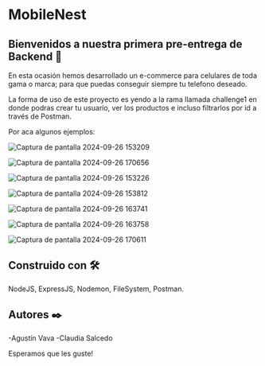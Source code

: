 ﻿# MobileNest 

## Bienvenidos a nuestra primera pre-entrega de Backend 🚀
En esta ocasión hemos desarrollado un e-commerce para celulares de toda gama o marca; para que puedas conseguir siempre tu telefono deseado.

La forma de uso de este proyecto es yendo a la rama llamada challenge1 en donde podras crear tu usuario, ver los productos e incluso filtrarlos por id a través de Postman.

Por aca algunos ejemplos:

![Captura de pantalla 2024-09-26 153209](https://github.com/user-attachments/assets/5150ced4-1bae-4fc0-b8d2-ad7b9c959866)

![Captura de pantalla 2024-09-26 170656](https://github.com/user-attachments/assets/65220c50-0c3f-42cf-9091-0913933cefe5)

![Captura de pantalla 2024-09-26 153226](https://github.com/user-attachments/assets/5c03f917-f8a4-4ec6-b8b5-fc2fd11621b1)

![Captura de pantalla 2024-09-26 153812](https://github.com/user-attachments/assets/202cdaa2-579c-4e4c-b8a5-983d6db530e8)

![Captura de pantalla 2024-09-26 163741](https://github.com/user-attachments/assets/a29dd37a-4283-4f98-ae36-7ec638e7182f)

![Captura de pantalla 2024-09-26 163758](https://github.com/user-attachments/assets/6efecfa4-3bd4-4bef-b0ec-e1b329487a2d)

![Captura de pantalla 2024-09-26 170611](https://github.com/user-attachments/assets/4ace1ec6-0752-44ba-a58f-fb4292d00ec5)

## Construido con 🛠️
NodeJS, ExpressJS, Nodemon, FileSystem, Postman.

## Autores ✒️
-Agustín Vava
-Claudia Salcedo

Esperamos que les guste!
